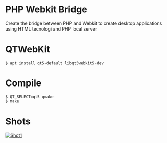 # PHP Webkit Bridge
Create the bridge between PHP and Webkit to create desktop applications using HTML tecnologi and PHP local server

# QTWebKit
``
$ apt install qt5-default libqt5webkit5-dev
``

# Compile 
```
$ QT_SELECT=qt5 qmake
$ make
```

# Shots

[![Shot1](https://i.imgur.com/SouIg9A.png)](https://i.imgur.com/SouIg9A.png)
